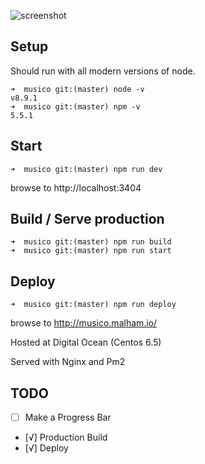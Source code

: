 ![screenshot](https://s3.eu-west-2.amazonaws.com/io1937/musicali/player.jpeg)

## Setup

Should run with all modern versions of node. 

```
➜  musico git:(master) node -v
v8.9.1
➜  musico git:(master) npm -v
5.5.1
```

## Start
```
➜  musico git:(master) npm run dev
```

browse to http://localhost:3404

## Build / Serve production
```
➜  musico git:(master) npm run build
➜  musico git:(master) npm run start
```

## Deploy

```
➜  musico git:(master) npm run deploy
```

browse to http://musico.malham.io/

Hosted at Digital Ocean (Centos 6.5)

Served with Nginx and Pm2

## TODO 

* [ ] Make a Progress Bar
* [√] Production Build
* [√] Deploy

